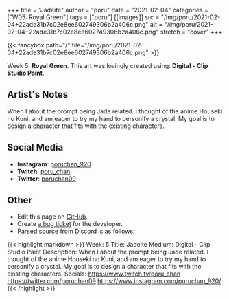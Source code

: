 +++
title =       "Jadeite"
author =      "poru"
date =        "2021-02-04"
categories =  ["W05: Royal Green"]
tags =        ["poru"]
[[images]]
                      src = "/img/poru/2021-02-04+22ade31b7c02e8ee602749306b2a406c.png"
                      alt = "/img/poru/2021-02-04+22ade31b7c02e8ee602749306b2a406c.png"
                      stretch = "cover"
+++


{{< fancybox path="/" file="/img/poru/2021-02-04+22ade31b7c02e8ee602749306b2a406c.png" >}}


Week 5: **Royal Green**. This art was lovingly created using: **Digital - Clip Studio Paint**.

## Artist's Notes

When I about the prompt being Jade related. I thought of the anime Houseki no Kuni, and am eager to try my hand to personify a crystal. My goal is to design a character that fits with the existing characters.

## Social Media

- **Instagram**: [poruchan_920]()
- **Twitch**: [poru_chan]()
- **Twitter**: [poruchan09]()


## Other

- Edit this page on [GitHub](https://github.com/teaminkling/web-refresh/edit/main/blog/content/blog/poru-week-5-5cd3.md).
- Create [a bug ticket](https://github.com/teaminkling/web-refresh/issues/new?assignees=&labels=bug&template=problem-report.md&title=) for the developer.
- Parsed source from Discord is as follows:

{{< highlight markdown >}}
Week: 5
Title: Jadeite
Medium: Digital - Clip Studio Paint
Description: When I about the prompt being Jade related. I thought of the anime Houseki no Kuni, and am eager to try my hand to personify a crystal. My goal is to design a character that fits with the existing characters. 
Socials: https://www.twitch.tv/poru_chan
https://twitter.com/poruchan09
https://www.instagram.com/poruchan_920/
{{< /highlight >}}